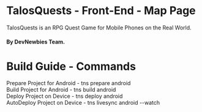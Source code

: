 # TalosQuests - Front-End - Map Page
TalosQuests is an RPG Quest Game for Mobile Phones on the Real World.

#### By DevNewbies Team.


# Build Guide - Commands
Prepare Project for Android - tns prepare android <br />
Build Project for Android - tns build android <br />
Deploy Project on Device - tns deploy android <br />
AutoDeploy Project on Device - tns livesync android --watch
